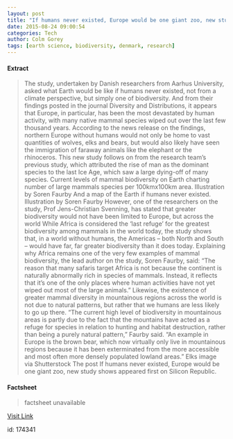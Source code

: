 ```yaml
---
layout: post
title: "If humans never existed, Europe would be one giant zoo, new study shows"
date: 2015-08-24 09:00:54
categories: Tech
author: Colm Gorey
tags: [earth science, biodiversity, denmark, research]
---
```



#### Extract
>The study, undertaken by Danish researchers from Aarhus University, asked what Earth would be like if humans never existed, not from a climate perspective, but simply one of biodiversity.
And from their findings posted in the journal Diversity and Distributions, it appears that Europe, in particular, has been the most devastated by human activity, with many native mammal species wiped out over the last few thousand years.
According to the news release on the findings, northern Europe without humans would not only be home to vast quantities of wolves, elks and bears, but would also likely have seen the immigration of faraway animals like the elephant or the rhinoceros.
This new study follows on from the research team’s previous study, which attributed the rise of man as the dominant species to the last Ice Age, which saw a large dying-off of many species.
Current levels of mammal biodiversity on Earth charting number of large mammals species per 100kmx100km area. Illustration by Soren Faurby
And a map of the Earth if humans never existed. Illustration by Soren Faurby
However, one of the researchers on the study, Prof Jens-Christian Svenning, has stated that greater biodiversity would not have been limited to Europe, but across the world
While Africa is considered the ‘last refuge’ for the greatest biodiversity among mammals in the world today, the study shows that, in a world without humans, the Americas – both North and South – would have far, far greater biodiversity than it does today.
Explaining why Africa remains one of the very few examples of mammal biodiversity, the lead author on the study, Soren Faurby, said: “The reason that many safaris target Africa is not because the continent is naturally abnormally rich in species of mammals. Instead, it reflects that it&#8217;s one of the only places where human activities have not yet wiped out most of the large animals.&#8221;
Likewise, the existence of greater mammal diversity in mountainous regions across the world is not due to natural patterns, but rather that we humans are less likely to go up there.
“The current high level of biodiversity in mountainous areas is partly due to the fact that the mountains have acted as a refuge for species in relation to hunting and habitat destruction, rather than being a purely natural pattern,” Faurby said.
“An example in Europe is the brown bear, which now virtually only live in mountainous regions because it has been exterminated from the more accessible and most often more densely populated lowland areas.”
Elks image via Shutterstock
The post If humans never existed, Europe would be one giant zoo, new study shows appeared first on Silicon Republic.

#### Factsheet
>factsheet unavailable

[Visit Link](https://www.siliconrepublic.com/earth-science/2015/08/24/if-humans-never-existed-europe)

id:  174341
